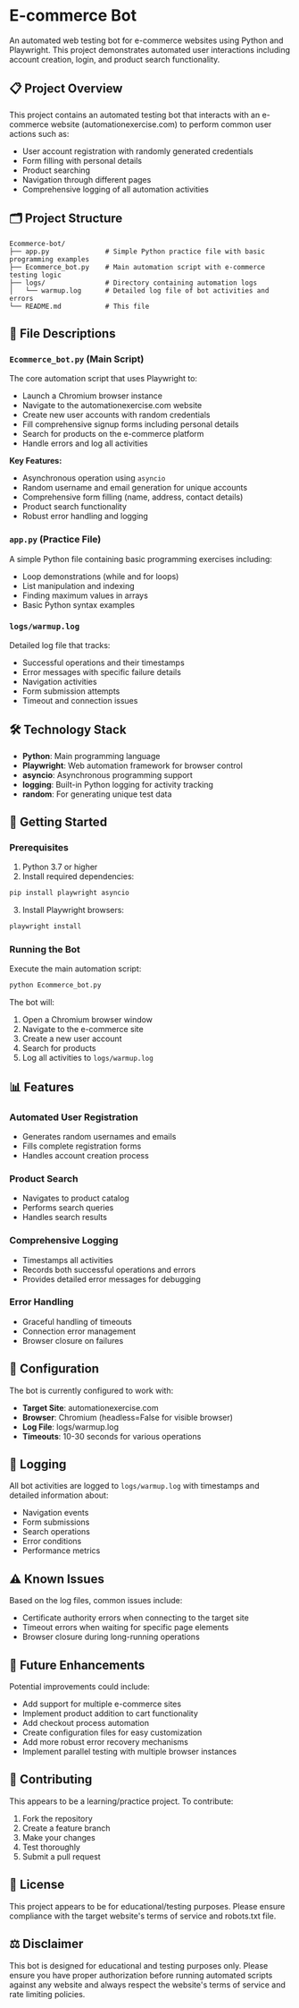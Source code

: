 # E-commerce Bot

An automated web testing bot for e-commerce websites using Python and Playwright. This project demonstrates automated user interactions including account creation, login, and product search functionality.

## 📋 Project Overview

This project contains an automated testing bot that interacts with an e-commerce website (automationexercise.com) to perform common user actions such as:

- User account registration with randomly generated credentials
- Form filling with personal details
- Product searching
- Navigation through different pages
- Comprehensive logging of all automation activities

## 🗂️ Project Structure

```
Ecommerce-bot/
├── app.py              # Simple Python practice file with basic programming examples
├── Ecommerce_bot.py    # Main automation script with e-commerce testing logic
├── logs/               # Directory containing automation logs
│   └── warmup.log      # Detailed log file of bot activities and errors
└── README.md           # This file
```

## 📁 File Descriptions

### `Ecommerce_bot.py` (Main Script)
The core automation script that uses Playwright to:
- Launch a Chromium browser instance
- Navigate to the automationexercise.com website
- Create new user accounts with random credentials
- Fill comprehensive signup forms including personal details
- Search for products on the e-commerce platform
- Handle errors and log all activities

**Key Features:**
- Asynchronous operation using `asyncio`
- Random username and email generation for unique accounts
- Comprehensive form filling (name, address, contact details)
- Product search functionality
- Robust error handling and logging

### `app.py` (Practice File)
A simple Python file containing basic programming exercises including:
- Loop demonstrations (while and for loops)
- List manipulation and indexing
- Finding maximum values in arrays
- Basic Python syntax examples

### `logs/warmup.log`
Detailed log file that tracks:
- Successful operations and their timestamps
- Error messages with specific failure details
- Navigation activities
- Form submission attempts
- Timeout and connection issues

## 🛠️ Technology Stack

- **Python**: Main programming language
- **Playwright**: Web automation framework for browser control
- **asyncio**: Asynchronous programming support
- **logging**: Built-in Python logging for activity tracking
- **random**: For generating unique test data

## 🚀 Getting Started

### Prerequisites

1. Python 3.7 or higher
2. Install required dependencies:

```bash
pip install playwright asyncio
```

3. Install Playwright browsers:

```bash
playwright install
```

### Running the Bot

Execute the main automation script:

```bash
python Ecommerce_bot.py
```

The bot will:
1. Open a Chromium browser window
2. Navigate to the e-commerce site
3. Create a new user account
4. Search for products
5. Log all activities to `logs/warmup.log`

## 📊 Features

### Automated User Registration
- Generates random usernames and emails
- Fills complete registration forms
- Handles account creation process

### Product Search
- Navigates to product catalog
- Performs search queries
- Handles search results

### Comprehensive Logging
- Timestamps all activities
- Records both successful operations and errors
- Provides detailed error messages for debugging

### Error Handling
- Graceful handling of timeouts
- Connection error management
- Browser closure on failures

## 🔧 Configuration

The bot is currently configured to work with:
- **Target Site**: automationexercise.com
- **Browser**: Chromium (headless=False for visible browser)
- **Log File**: logs/warmup.log
- **Timeouts**: 10-30 seconds for various operations

## 📝 Logging

All bot activities are logged to `logs/warmup.log` with timestamps and detailed information about:
- Navigation events
- Form submissions
- Search operations
- Error conditions
- Performance metrics

## ⚠️ Known Issues

Based on the log files, common issues include:
- Certificate authority errors when connecting to the target site
- Timeout errors when waiting for specific page elements
- Browser closure during long-running operations

## 🔮 Future Enhancements

Potential improvements could include:
- Add support for multiple e-commerce sites
- Implement product addition to cart functionality
- Add checkout process automation
- Create configuration files for easy customization
- Add more robust error recovery mechanisms
- Implement parallel testing with multiple browser instances

## 🤝 Contributing

This appears to be a learning/practice project. To contribute:
1. Fork the repository
2. Create a feature branch
3. Make your changes
4. Test thoroughly
5. Submit a pull request

## 📜 License

This project appears to be for educational/testing purposes. Please ensure compliance with the target website's terms of service and robots.txt file.

## ⚖️ Disclaimer

This bot is designed for educational and testing purposes only. Please ensure you have proper authorization before running automated scripts against any website and always respect the website's terms of service and rate limiting policies.
